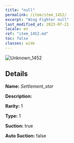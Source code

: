 ```yaml
---
title: "null"
permalink: /item/item_1452/
excerpt: "Wing Fighter null"
last_modified_at: 2023-07-21
locale: en
ref: "item_1452.md"
toc: false
classes: wide
---
```



 ![Unknown_1452](/images/item/Settlement_star_p.png)



## Details

 **Name:** *Settlement_star* 

 **Description:** 

 **Rarity:** 1 

 **Type:** 1 

 **Suction:** true 

 **Auto Suction:** false 


